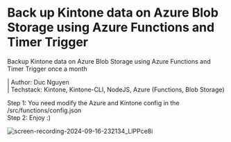# Back up Kintone data on Azure Blob Storage using Azure Functions and Timer Trigger
Backup Kintone data on Azure Blob Storage using Azure Functions and Timer Trigger once a month

| Author: Duc Nguyen  
| Techstack: Kintone, Kintone-CLI, NodeJS, Azure (Functions, Blob Storage)  
  
Step 1: You need modify the Azure and Kintone config in the /src/functions/config.json  
Step 2: Enjoy :)  

![screen-recording-2024-09-16-232134_LlPPce8i](https://github.com/user-attachments/assets/3fa3f47c-7f27-4f9e-9a1e-200434764526)


